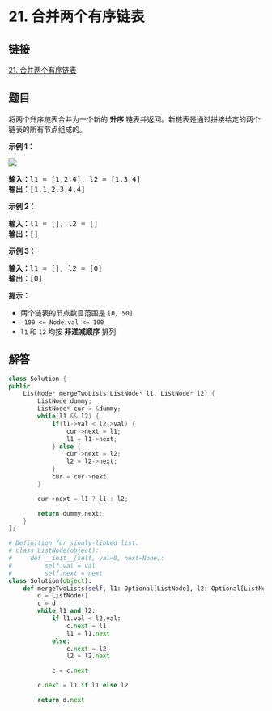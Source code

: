 # 21. 合并两个有序链表

## 链接

[21. 合并两个有序链表](https://leetcode.cn/problems/merge-two-sorted-lists/description/)

## 题目

将两个升序链表合并为一个新的 **升序** 链表并返回。新链表是通过拼接给定的两个链表的所有节点组成的。

**示例 1：**

![](https://assets.leetcode.com/uploads/2020/10/03/merge_ex1.jpg)

<pre><strong>输入：</strong>l1 = [1,2,4], l2 = [1,3,4]
<strong>输出：</strong>[1,1,2,3,4,4]
</pre>

**示例 2：**

<pre><strong>输入：</strong>l1 = [], l2 = []
<strong>输出：</strong>[]
</pre>

**示例 3：**

<pre><strong>输入：</strong>l1 = [], l2 = [0]
<strong>输出：</strong>[0]
</pre>

**提示：**

* 两个链表的节点数目范围是 `[0, 50]`
* `-100 <= Node.val <= 100`
* `l1` 和 `l2` 均按 **非递减顺序** 排列

## 解答

```cpp
class Solution {
public:
    ListNode* mergeTwoLists(ListNode* l1, ListNode* l2) {
        ListNode dummy;
        ListNode* cur = &dummy;
        while(l1 && l2) {
            if(l1->val < l2->val) {
                cur->next = l1;
                l1 = l1->next;
            } else {
                cur->next = l2;
                l2 = l2->next;
            }
            cur = cur->next;
        }

        cur->next = l1 ? l1 : l2;

        return dummy.next;
    }
};
```

```python
# Definition for singly-linked list.
# class ListNode(object):
#     def __init__(self, val=0, next=None):
#         self.val = val
#         self.next = next
class Solution(object):
    def mergeTwoLists(self, l1: Optional[ListNode], l2: Optional[ListNode]):
        d = ListNode()
        c = d
        while l1 and l2:
            if l1.val < l2.val:
                c.next = l1
                l1 = l1.next
            else:
                c.next = l2
                l2 = l2.next

            c = c.next

        c.next = l1 if l1 else l2

        return d.next

